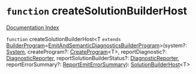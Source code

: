 # `function` createSolutionBuilderHost

[Documentation Index](../README.md)

`function` createSolutionBuilderHost\<T `extends` [BuilderProgram](../interface.BuilderProgram/README.md)=[EmitAndSemanticDiagnosticsBuilderProgram](../interface.EmitAndSemanticDiagnosticsBuilderProgram/README.md)>(system?: [System](../interface.System/README.md), createProgram?: [CreateProgram](../type.CreateProgram/README.md)\<T>, reportDiagnostic?: [DiagnosticReporter](../type.DiagnosticReporter/README.md), reportSolutionBuilderStatus?: [DiagnosticReporter](../type.DiagnosticReporter/README.md), reportErrorSummary?: [ReportEmitErrorSummary](../type.ReportEmitErrorSummary/README.md)): [SolutionBuilderHost](../interface.SolutionBuilderHost/README.md)\<T>


